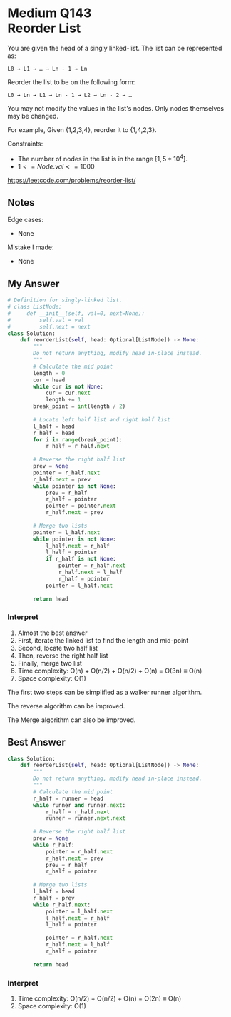 # Medium Q143 <br> Reorder List

You are given the head of a singly linked-list. The list can be represented as:

```L0 → L1 → … → Ln - 1 → Ln```

Reorder the list to be on the following form:

```L0 → Ln → L1 → Ln - 1 → L2 → Ln - 2 → …```

You may not modify the values in the list's nodes. Only nodes themselves may be changed.

For example,
Given {1,2,3,4}, reorder it to {1,4,2,3}.

Constraints:
* The number of nodes in the list is in the range $[1, 5 * 10^4]$.
* $1 <= Node.val <= 1000$

https://leetcode.com/problems/reorder-list/

## Notes
Edge cases:
* None

Mistake I made:
* None

## My Answer
```Python
# Definition for singly-linked list.
# class ListNode:
#     def __init__(self, val=0, next=None):
#         self.val = val
#         self.next = next
class Solution:
    def reorderList(self, head: Optional[ListNode]) -> None:
        """
        Do not return anything, modify head in-place instead.
        """
        # Calculate the mid point
        length = 0
        cur = head
        while cur is not None:
            cur = cur.next
            length += 1
        break_point = int(length / 2)
        
        # Locate left half list and right half list
        l_half = head
        r_half = head
        for i in range(break_point):
            r_half = r_half.next
        
        # Reverse the right half list
        prev = None
        pointer = r_half.next
        r_half.next = prev
        while pointer is not None:
            prev = r_half
            r_half = pointer
            pointer = pointer.next
            r_half.next = prev
        
        # Merge two lists
        pointer = l_half.next
        while pointer is not None:
            l_half.next = r_half
            l_half = pointer
            if r_half is not None:
                pointer = r_half.next
                r_half.next = l_half
                r_half = pointer
            pointer = l_half.next
        
        return head
```

### Interpret
1. Almost the best answer
2. First, iterate the linked list to find the length and mid-point
3. Second, locate two half list
4. Then, reverse the right half list
5. Finally, merge two list
6. Time complexity: O(n) + O(n/2) + O(n/2) + O(n) = O(3n) $\equiv$ O(n)
7. Space complexity: O(1)

The first two steps can be simplified as a walker runner algorithm.

The reverse algorithm can be improved.

The Merge algorithm can also be improved.

## Best Answer
```Python
class Solution:
    def reorderList(self, head: Optional[ListNode]) -> None:
        """
        Do not return anything, modify head in-place instead.
        """
        # Calculate the mid point
        r_half = runner = head
        while runner and runner.next:
            r_half = r_half.next
            runner = runner.next.next
        
        # Reverse the right half list
        prev = None
        while r_half:
            pointer = r_half.next
            r_half.next = prev
            prev = r_half
            r_half = pointer
        
        # Merge two lists
        l_half = head
        r_half = prev
        while r_half.next:
            pointer = l_half.next
            l_half.next = r_half
            l_half = pointer
            
            pointer = r_half.next
            r_half.next = l_half
            r_half = pointer
        
        return head
```
### Interpret
1. Time complexity: O(n/2) + O(n/2) + O(n) = O(2n) $\equiv$ O(n)
2. Space complexity: O(1)





